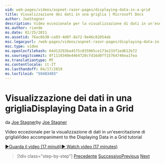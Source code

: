 ```yaml
---
uid: web-pages/videos/aspnet-razor-pages/displaying-data-in-a-grid
title: Visualizzazione dei dati in una griglia | Microsoft Docs
author: JoeStagner
description: Video eccezionale per la visualizzazione di dati in un'esercitazione di griglia
ms.author: riande
ms.date: 02/25/2011
ms.assetid: 76ac6b38-ca93-4d8f-8a72-9e46c82054ab
msc.legacyurl: /web-pages/videos/aspnet-razor-pages/displaying-data-in-a-grid
msc.type: video
ms.openlocfilehash: 64d13293ba4575c035965ce173e233f1ed612b72
ms.sourcegitcommit: 0f1119340e4464720cfd16d0ff15764746ea1fea
ms.translationtype: MT
ms.contentlocale: it-IT
ms.lasthandoff: 04/17/2019
ms.locfileid: "59403493"
---
```

# <a name="displaying-data-in-a-grid"></a><span data-ttu-id="56e27-103">Visualizzazione dei dati in una griglia</span><span class="sxs-lookup"><span data-stu-id="56e27-103">Displaying Data in a Grid</span></span>

<span data-ttu-id="56e27-104">da [Joe Stagner](https://github.com/JoeStagner)</span><span class="sxs-lookup"><span data-stu-id="56e27-104">by [Joe Stagner](https://github.com/JoeStagner)</span></span>

<span data-ttu-id="56e27-105">Video eccezionale per la visualizzazione di dati in un'esercitazione di griglia</span><span class="sxs-lookup"><span data-stu-id="56e27-105">Video accompaniment to the Displaying Data in a Grid tutorial</span></span>

[<span data-ttu-id="56e27-106">&#9654;Guarda il video (17 minuti)</span><span class="sxs-lookup"><span data-stu-id="56e27-106">&#9654; Watch video (17 minutes)</span></span>](https://channel9.msdn.com/Blogs/ASP-NET-Site-Videos/displaying-data-in-a-grid)

> [!div class="step-by-step"]
> <span data-ttu-id="56e27-107">[Precedente](working-with-data-part-2.md)
> [Successivo](displaying-data-in-a-chart-part-1.md)</span><span class="sxs-lookup"><span data-stu-id="56e27-107">[Previous](working-with-data-part-2.md)
[Next](displaying-data-in-a-chart-part-1.md)</span></span>
